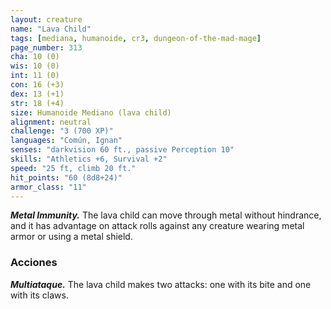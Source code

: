 ```yaml
---
layout: creature
name: "Lava Child"
tags: [mediana, humanoide, cr3, dungeon-of-the-mad-mage]
page_number: 313
cha: 10 (0)
wis: 10 (0)
int: 11 (0)
con: 16 (+3)
dex: 13 (+1)
str: 18 (+4)
size: Humanoide Mediano (lava child)
alignment: neutral
challenge: "3 (700 XP)"
languages: "Común, Ignan"
senses: "darkvision 60 ft., passive Perception 10"
skills: "Athletics +6, Survival +2"
speed: "25 ft, climb 20 ft."
hit_points: "60 (8d8+24)"
armor_class: "11"
---
```


***Metal Immunity.*** The lava child can move through metal without hindrance, and it has advantage on attack rolls against any creature wearing metal armor or using a metal shield.

### Acciones

***Multiataque.*** The lava child makes two attacks: one with its bite and one with its claws.